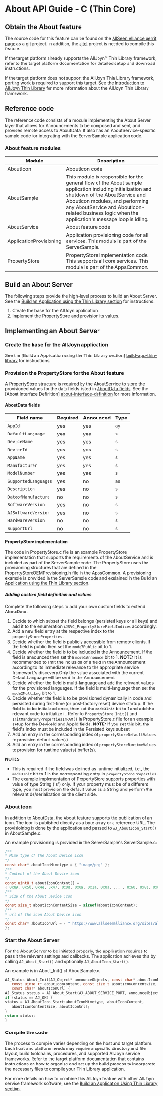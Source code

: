 # About API Guide - C (Thin Core)

## Obtain the About feature

The source code for this feature can be found on the [AllSeen
Alliance gerrit page](https://git.allseenalliance.org/cgit/)
as a git project. In addition, the [ajtcl](https://git.allseenalliance.org/cgit/core/ajtcl.git/)
project is needed to compile this feature.

If the target platform already supports the AllJoyn&trade;
Thin Library framework, refer to the target platform documentation
for detailed setup and download instructions.

If the target platform does not support the AllJoyn Thin
Library framework, porting work is required to support this
target. See the [Introduction to AllJoyn Thin Library][intro-thin-library]
for more information about the AllJoyn Thin Library framework.

## Reference code

The reference code consists of a module implementing the
About Server layer that allows for Announcements to be
composed and sent, and provides remote access to AboutData.
It also has an AboutService-specific sample code for integrating
with the ServerSample application code.

### About feature modules

| Module | Description |
|---|---|
| AboutIcon | AboutIcon code |
| AboutSample | This module is responsible for the general flow of the About sample application including initialization and shutdown of the AboutService and AboutIcon modules, and performing any AboutService and AboutIcon-related business logic when the application's message loop is idling.|
| AboutService | About feature code |
| ApplicationProvisioning | Application provisioning code for all services. This module is part of the ServerSample. |
| PropertyStore | PropertyStore implementation code. This supports all core services. This module is part of the AppsCommon. |

## Build an About Server

The following steps provide the high-level process to build an
About Server. See the [Build an Application using the
Thin Library section][build-app-thin-library] for instructions.

1. Create the base for the AllJoyn application.
2. Implement the PropertyStore and provision its values.

## Implementing an About Server

### Create the base for the AllJoyn application

See the [Build an Application using the Thin Library section]
[build-app-thin-library] for instructions.

### Provision the PropertyStore for the About feature

A PropertyStore structure is required by the AboutService to
store the provisioned values for the data fields listed in
[AboutData fields][about-data-fields]. See the [About Interface Definition]
[about-interface-definition] for more information.

#### AboutData fields

| Field name | Required | Announced | Type |
|---|---|---|---|
| `AppId` | yes | yes | `ay` |
| `DefaultLanguage` | yes | yes | `s` |
| `DeviceName` | yes | yes | `s` |
| `DeviceId` | yes | yes | `s` |
| `AppName` | yes | yes | `s` |
| `Manufacturer` | yes | yes | `s` |
| `ModelNumber` | yes | yes | `s` |
| `SupportedLanguages` | yes | no | `as` |
| `Description` | yes | no | `s` |
| `DateofManufacture` | no | no | `s` |
| `SoftwareVersion` | yes | no | `s` |
| `AJSoftwareVersion` | yes | no | `s` |
| `HardwareVersion` | no | no | `s` |
| `SupportUrl` | no | no | `s` |

#### PropertyStore implementation

The code in PropertyStore.c file is an example PropertyStore
implementation that supports the requirements of the
AboutService and is included as part of the ServerSample code.
The PropertyStore uses the provisioning structures that are
defined in the PropertyStoreOEMProvisioning.h file in the AppsCommon.
A provisioning example is provided in the ServerSample code and
explained in the [Build an Application using the Thin Library section][build-app-thin-library].

##### Adding custom field definition and values

Complete the following steps to add your own custom fields
to extend AboutData.

1. Decide to which subset the field belongs (persisted keys
or all keys) and add it to the enumeration `AJSVC_PropertyStoreFieldIndices`
accordingly.
2. Add a new field entry at the respective index to the
`propertyStoreProperties`.
3. Decide whether the field is publicly accessible from
remote clients. If the field is public then set the
`mode7Public` bit to 1.
4. Decide whether the field is to be included in the
Announcement. If the field is announced then set the
`mode1Announce` bit to 1.
   **NOTE:** It is recommended to limit the inclusion of a field
   in the Announcement according to its immediate relevance
   to the appropriate service framework's discovery.Only the
   value associated with the current DefaultLanguage will be
   sent in the Announcement.
5. Decide whether the field is multi-language and add the
relevant values for the provisioned languages. If the field
is multi-language then set the `mode2MultiLng` bit to 1.
6. Decide whether the field is to be provisioned dynamically
in code and persisted during first-time (or post-factory reset)
device startup. If the field is to be initialized once, then
set the `mode3Init` bit to 1 and add the relevant code to initialize it.
Refer to `PropertyStore_Init()` and `InitMandatoryPropertiesInRAM()`
in PropertyStore.c file for an example setup for the DeviceId and
AppId fields.
   **NOTE:**  If you set this bit, the field's index must be included
   in the Persisted keys subset.
7. Add an entry in the corresponding index of `propertyStoreDefaultValues`
to provision default value(s).
8. Add an entry in the corresponding index of `propertyStoreRuntimeValues`
to provision for runtime value(s) buffer(s).

**NOTES**

* This is required if the field was defined as runtime initialized,
i.e., the `mode3Init` bit to 1 in the corresponding entry in `propertyStoreProperties`.
* The example implementation of PropertyStore supports properties
with value of type String ('s') only. If your property must be
of a different type, you must provision the default value as a
String and perform the relevant de/serialization on the client side.

### About icon

In addition to AboutData, the About feature supports the
publication of an icon. The icon is published directly as a
byte array or a reference URL. The provisioinbg is done by
the application and passed to `AJ_AboutIcon_Start()` in AboutSample.c.

An example provisioning is provided in the ServerSample's ServerSample.c:

```c
/**
* Mime type of the About Device icon
*/
const char* aboutIconMimetype = { "image/png" };
/**
* Content of the About Device icon
*/
const uint8_t aboutIconContent[] =
{ 0x89, 0x50, 0x4e, 0x47, 0x0d, 0x0a, 0x1a, 0x0a, ... , 0x60, 0x82, 0x82 };
/**
* Size of the About Device icon
*/
const size_t aboutIconContentSize = sizeof(aboutIconContent);
/**
* url of the icon About Device icon
*/
const char* aboutIconUrl = { " https://www.allseemalliance.org/sites/all/themes/at_alljoyn/images/img-alljoyn-logo.png "
};
```

### Start the About Server

For the About Server to be initiated properly, the application
requires to pass it the relevant settings and callbacks.
The application achieves this by calling `AJ_About_Start()`
and optionally `AJ_AboutIcon_Start()`.

An example is in About_Init() of AboutSample.c.

```c
AJ_Status About_Init(AJ_Object* announceObjects, const char* aboutIconMimetype,
   const uint8_t* aboutIconContent, const size_t aboutIconContentSize,
   const char* aboutIconUrl) {
AJ_Status status = AJ_About_Start(AJ_ABOUT_SERVICE_PORT, announceObjects);
if (status == AJ_OK) {
status = AJ_AboutIcon_Start(aboutIconMimetype, aboutIconContent,
   aboutIconContentSize, aboutIconUrl);
}
return status;
}
```

### Compile the code

The process to compile varies depending on the host and target
platform. Each host and platform needs may require a specific
directory and file layout, build toolchains, procedures, and
supported AllJoyn service frameworks. Refer to the target
platform documentation that contains instructions on how to
organize and set up the build process to incorporate the
necessary files to compile your Thin Library application.

For more details on how to combine this AllJoyn feature with
other AllJoyn service framework software, see the
[Build an Application Using Thin Library section][build-app-thin-library].

[build-app-thin-library]: /develop/tutorial/thin-app
[about-interface-definition]: /learn/core/about-announcement/interface
[about-data-fields]: #about-data-fields
[intro-thin-library]: /learn/core/thin-core
